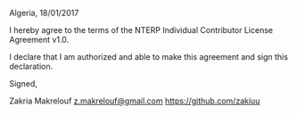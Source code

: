 Algeria, 18/01/2017

I hereby agree to the terms of the NTERP Individual Contributor License
Agreement v1.0.

I declare that I am authorized and able to make this agreement and sign this
declaration.

Signed,

Zakria Makrelouf z.makrelouf@gmail.com https://github.com/zakiuu
